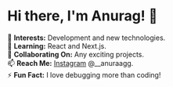 # Hi there, I'm Anurag! 👋

👀 **Interests:** Development and new technologies.  
🌱 **Learning:** React and Next.js.  
💞️ **Collaborating On:** Any exciting projects.  
📫 **Reach Me:** [Instagram](https://www.instagram.com/__anuraagg?igsh=eXI1MHlqa2R5Z2s1) @__anuraagg.  
⚡ **Fun Fact:** I love debugging more than coding!


<!---
anuragg001/anuragg001 is a ✨ special ✨ repository because its `README.md` (this file) appears on your GitHub profile.
You can click the Preview link to take a look at your changes.
--->
